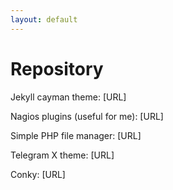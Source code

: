 ```yaml
---
layout: default
---
```


# Repository
Jekyll cayman theme: [URL]

Nagios plugins (useful for me): [URL]

Simple PHP file manager: [URL]

Telegram X theme: [URL]

Conky: [URL] 
